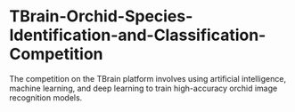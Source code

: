 # TBrain-Orchid-Species-Identification-and-Classification-Competition
The competition on the TBrain platform involves using artificial intelligence, machine learning, and deep learning to train high-accuracy orchid image recognition models.
